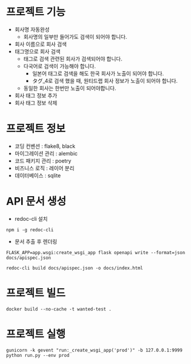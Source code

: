 
# 프로젝트 기능

- 회사명 자동완성
  - 회사명의 일부만 들어가도 검색이 되어야 합니다.
- 회사 이름으로 회사 검색
- 태그명으로 회사 검색
  - 태그로 검색 관련된 회사가 검색되어야 합니다.
  - 다국어로 검색이 가능해야 합니다.
    - 일본어 태그로 검색을 해도 한국 회사가 노출이 되어야 합니다.
    - タグ_4로 검색 했을 때, 원티드랩 회사 정보가 노출이 되어야 합니다.
  - 동일한 회사는 한번만 노출이 되어야합니다.
- 회사 태그 정보 추가
- 회사 태그 정보 삭제


# 프로젝트 정보

- 코딩 컨벤션 : flake8, black
- 마이그레이션 관리 : alembic
- 코드 패키지 관리 : poetry
- 비즈니스 로직 : 레이어 분리
- 데이터베이스 : sqlite


# API 문서 생성
- redoc-cli 설치
```
npm i -g redoc-cli
```

- 문서 추출 후 렌더링
```
FLASK_APP=app.wsgi:create_wsgi_app flask openapi write --format=json docs/apispec.json

redoc-cli build docs/apispec.json -o docs/index.html
```


# 프로젝트 빌드
```
docker build --no-cache -t wanted-test .
```

# 프로젝트 실행
```
gunicorn -k gevent "run:_create_wsgi_app('prod')" -b 127.0.0.1:9999
python run.py --env prod
```
